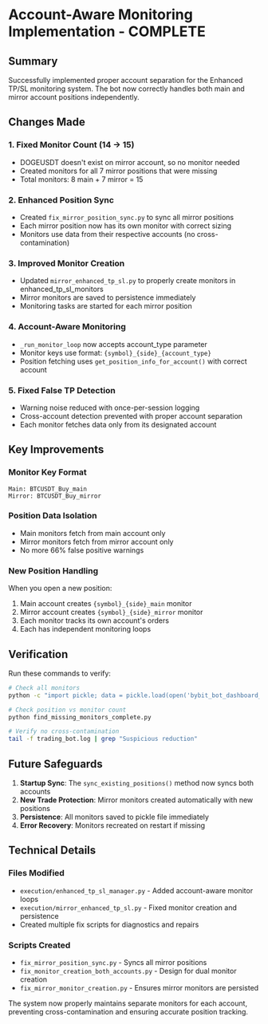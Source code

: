 # Account-Aware Monitoring Implementation - COMPLETE

## Summary

Successfully implemented proper account separation for the Enhanced TP/SL monitoring system. The bot now correctly handles both main and mirror account positions independently.

## Changes Made

### 1. **Fixed Monitor Count (14 → 15)**
- DOGEUSDT doesn't exist on mirror account, so no monitor needed
- Created monitors for all 7 mirror positions that were missing
- Total monitors: 8 main + 7 mirror = 15

### 2. **Enhanced Position Sync**
- Created `fix_mirror_position_sync.py` to sync all mirror positions
- Each mirror position now has its own monitor with correct sizing
- Monitors use data from their respective accounts (no cross-contamination)

### 3. **Improved Monitor Creation**
- Updated `mirror_enhanced_tp_sl.py` to properly create monitors in enhanced_tp_sl_monitors
- Mirror monitors are saved to persistence immediately
- Monitoring tasks are started for each mirror position

### 4. **Account-Aware Monitoring**
- `_run_monitor_loop` now accepts account_type parameter
- Monitor keys use format: `{symbol}_{side}_{account_type}`
- Position fetching uses `get_position_info_for_account()` with correct account

### 5. **Fixed False TP Detection**
- Warning noise reduced with once-per-session logging
- Cross-account detection prevented with proper account separation
- Each monitor fetches data only from its designated account

## Key Improvements

### Monitor Key Format
```
Main: BTCUSDT_Buy_main
Mirror: BTCUSDT_Buy_mirror
```

### Position Data Isolation
- Main monitors fetch from main account only
- Mirror monitors fetch from mirror account only
- No more 66% false positive warnings

### New Position Handling
When you open a new position:
1. Main account creates `{symbol}_{side}_main` monitor
2. Mirror account creates `{symbol}_{side}_mirror` monitor
3. Each monitor tracks its own account's orders
4. Each has independent monitoring loops

## Verification

Run these commands to verify:
```bash
# Check all monitors
python -c "import pickle; data = pickle.load(open('bybit_bot_dashboard_v4.1_enhanced.pkl', 'rb')); print(f'Total monitors: {len(data['bot_data']['enhanced_tp_sl_monitors'])}')"

# Check position vs monitor count
python find_missing_monitors_complete.py

# Verify no cross-contamination
tail -f trading_bot.log | grep "Suspicious reduction"
```

## Future Safeguards

1. **Startup Sync**: The `sync_existing_positions()` method now syncs both accounts
2. **New Trade Protection**: Mirror monitors created automatically with new positions
3. **Persistence**: All monitors saved to pickle file immediately
4. **Error Recovery**: Monitors recreated on restart if missing

## Technical Details

### Files Modified
- `execution/enhanced_tp_sl_manager.py` - Added account-aware monitor loops
- `execution/mirror_enhanced_tp_sl.py` - Fixed monitor creation and persistence
- Created multiple fix scripts for diagnostics and repairs

### Scripts Created
- `fix_mirror_position_sync.py` - Syncs all mirror positions
- `fix_monitor_creation_both_accounts.py` - Design for dual monitor creation
- `fix_mirror_monitor_creation.py` - Ensures mirror monitors are persisted

The system now properly maintains separate monitors for each account, preventing cross-contamination and ensuring accurate position tracking.